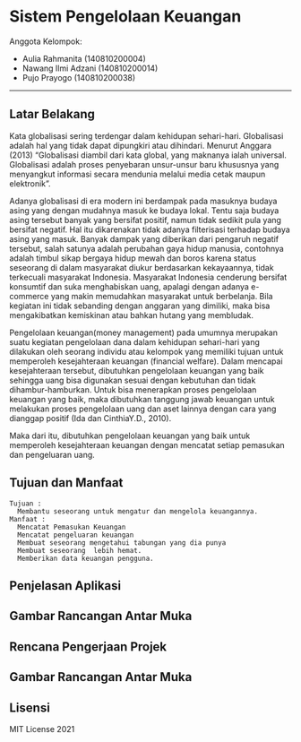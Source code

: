 # Sistem Pengelolaan Keuangan 

Anggota Kelompok:
* Aulia Rahmanita (140810200004)
* Nawang Ilmi Adzani (140810200014)
* Pujo Prayogo (140810200038)
---
## Latar Belakang
Kata globalisasi sering terdengar dalam kehidupan sehari-hari. Globalisasi
adalah hal yang tidak dapat dipungkiri atau dihindari. Menurut Anggara (2013)
“Globalisasi diambil dari kata global, yang maknanya ialah universal. Globalisasi
adalah proses penyebaran unsur-unsur baru khususnya yang menyangkut
informasi secara mendunia melalui media cetak maupun elektronik”.

Adanya globalisasi di era modern ini berdampak pada masuknya budaya asing yang dengan mudahnya masuk ke budaya lokal. Tentu saja budaya asing tersebut banyak yang bersifat positif, namun tidak sedikit pula yang bersifat negatif. Hal itu dikarenakan tidak adanya filterisasi terhadap budaya asing yang masuk. Banyak dampak yang diberikan dari pengaruh negatif tersebut, salah satunya adalah perubahan gaya hidup manusia, contohnya adalah timbul sikap bergaya hidup mewah dan boros karena status seseorang di dalam masyarakat diukur berdasarkan kekayaannya, tidak terkecuali masyarakat Indonesia. Masyarakat Indonesia cenderung bersifat konsumtif dan suka menghabiskan uang, apalagi dengan adanya e-commerce yang makin memudahkan masyarakat untuk berbelanja. Bila kegiatan ini tidak sebanding dengan anggaran yang dimiliki, maka bisa mengakibatkan kemiskinan atau bahkan hutang yang membludak.

Pengelolaan keuangan(money management) pada umumnya
merupakan suatu kegiatan pengelolaan dana dalam kehidupan sehari-hari yang
dilakukan oleh seorang individu atau kelompok yang memiliki tujuan untuk
memperoleh kesejahteraan keuangan (financial welfare). Dalam mencapai
kesejahteraan tersebut, dibutuhkan pengelolaan keuangan yang baik sehingga
uang bisa digunakan sesuai dengan kebutuhan dan tidak dihambur-hamburkan.
Untuk bisa menerapkan proses pengelolaan keuangan yang baik, maka dibutuhkan
tanggung jawab keuangan untuk melakukan proses pengelolaan uang dan aset
lainnya dengan cara yang dianggap positif (Ida dan CinthiaY.D., 2010).


Maka dari itu, dibutuhkan pengelolaan keuangan yang baik untuk memperoleh kesejahteraan keuangan dengan mencatat setiap pemasukan dan pengeluaran uang.


## Tujuan dan Manfaat
    Tujuan : 
      Membantu seseorang untuk mengatur dan mengelola keuangannya.
    Manfaat :
      Mencatat Pemasukan Keuangan
      Mencatat pengeluaran keuangan
      Membuat seseorang mengetahui tabungan yang dia punya 
      Membuat seseorang  lebih hemat.
      Memberikan data keuangan pengguna.


## Penjelasan Aplikasi



## Gambar Rancangan Antar Muka
<!--
Buat rancangan antar muka selengkap mungkin sesuai fungsi aplikasinya. rancangan antar muka
diusahakan serapih dan seindah mungkin. tools yang digunakan dalam pembuatan rancangan gambar
dibebaskan sesuai kreatifitas kalian
!-->


## Rencana Pengerjaan Projek
## Gambar Rancangan Antar Muka
<!--
Dalam kondisi pandemi seperti ini, tidak memungkinkan untuk bertemu bertatap muka. Maka dari itu
jelaskan bagaimana kalian bekerja sama, berkoordinasi, pembagian kerja.Tools apa yang kalian gunakan
untuk bekerja bersama sama cth github, google docs, google meet>ibebaskan sesuai kreatifitas kalian
!-->


## Lisensi

MIT License 2021
